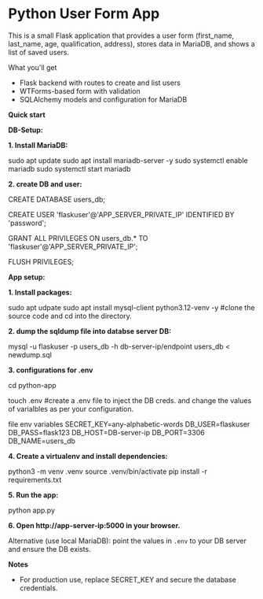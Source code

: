 # Python User Form App

This is a small Flask application that provides a user form (first_name, last_name, age, qualification, address), stores data in MariaDB, and shows a list of saved users.

What you'll get
- Flask backend with routes to create and list users
- WTForms-based form with validation
- SQLAlchemy models and configuration for MariaDB

**Quick start**

**DB-Setup:**

**1. Install MariaDB:**

   sudo apt update
   sudo apt install mariadb-server -y
   sudo systemctl enable mariadb
   sudo systemctl start mariadb

**2. create DB and user:**

   CREATE DATABASE users_db;
   
   CREATE USER 'flaskuser'@'APP_SERVER_PRIVATE_IP' IDENTIFIED BY 'password';
   
   GRANT ALL PRIVILEGES ON users_db.* TO 'flaskuser'@'APP_SERVER_PRIVATE_IP';
   
   FLUSH PRIVILEGES;

**App setup:**

**1. Install packages:**

   sudo apt udpate
   sudo apt install mysql-client python3.12-venv -y
   #clone the source code and cd into the directory.
   
**2. dump the sqldump file into databse server DB:**

   mysql -u flaskuser -p users_db -h db-server-ip/endpoint users_db < newdump.sql

**3. configurations for .env**

   cd python-app
   
   touch .env   #create a .env file to inject the DB creds. and change the values of varialbles as per your configuration.

   file env variables
   SECRET_KEY=any-alphabetic-words
   DB_USER=flaskuser
   DB_PASS=flask123
   DB_HOST=DB-server-ip
   DB_PORT=3306
   DB_NAME=users_db
   
**4. Create a virtualenv and install dependencies:**

   python3 -m venv .venv
   source .venv/bin/activate
   pip install -r requirements.txt

**5. Run the app:**

   python app.py

**6. Open http://app-server-ip:5000 in your browser.**

Alternative (use local MariaDB): point the values in `.env` to your DB server and ensure the DB exists.

**Notes**
- For production use, replace SECRET_KEY and secure the database credentials.
